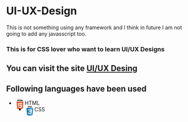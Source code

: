 # UI-UX-Design

This is not something using any framework and I think in future I am not going to add any javasscript too.

### This is for CSS lover who want to learn UI/UX Designs

## You can visit the site [UI/UX Desing](https://surajondev.github.io/UI-UX-Design/)

## Following languages have been used
- <img align="left" alt="HTML5" width="26px" src="https://raw.githubusercontent.com/github/explore/80688e429a7d4ef2fca1e82350fe8e3517d3494d/topics/html/html.png" /> HTML
- <img align="left" alt="CSS3" width="26px" src="https://raw.githubusercontent.com/github/explore/80688e429a7d4ef2fca1e82350fe8e3517d3494d/topics/css/css.png" /> CSS
